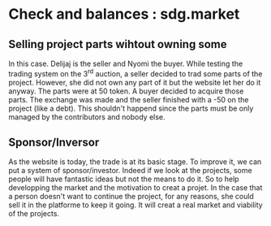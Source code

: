# Check and balances : sdg.market

## Selling project parts wihtout owning some
In this case. Delijaj is the seller and Nyomi the buyer.
While testing the trading system on the 3<sup>rd</sup> auction, a seller decided to trad some parts of the project. 
However, she did not own any part of it but the website let her do it anyway. The parts were at 50 token. A buyer 
decided to acquire those parts. The exchange was made and the seller finished with a -50 on the project (like a debt).
This shouldn't happend since the parts must be only managed by the contributors and nobody else.

## Sponsor/Inversor 
As the website is today, the trade is at its basic stage. To improve it, we can put a system of sponsor/investor.
Indeed if we look at the projects, some people will have fantastic ideas but not the means to do it. So to help developping 
the market and the motivation to creat a projet. In the case that a person doesn't want to continue the project, for any reasons,
she could sell it in the platforme to keep it going.
It will creat a real market and viability of the projects.
